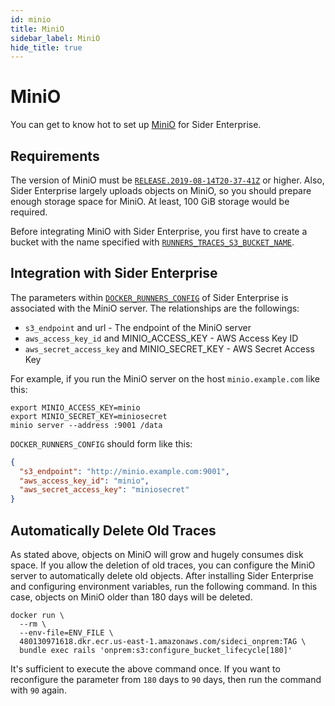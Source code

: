 ```yaml
---
id: minio
title: MiniO
sidebar_label: MiniO
hide_title: true
---
```


# MiniO

You can get to know hot to set up [MiniO](https://min.io/) for Sider Enterprise.

## Requirements

The version of MiniO must be [`RELEASE.2019-08-14T20-37-41Z`](https://github.com/minio/minio/releases/tag/RELEASE.2019-08-14T20-37-41Z) or higher. Also, Sider Enterprise largely uploads objects on MiniO, so you should prepare enough storage space for MiniO. At least, 100 GiB storage would be required.

Before integrating MiniO with Sider Enterprise, you first have to create a bucket with the name specified with [`RUNNERS_TRACES_S3_BUCKET_NAME`](./config.md).

## Integration with Sider Enterprise

The parameters within [`DOCKER_RUNNERS_CONFIG`](./config.md) of Sider Enterprise is associated with the MiniO server. The relationships are the followings:

- `s3_endpoint` and url - The endpoint of the MiniO server
- `aws_access_key_id` and MINIO_ACCESS_KEY - AWS Access Key ID
- `aws_secret_access_key` and MINIO_SECRET_KEY - AWS Secret Access Key

For example, if you run the MiniO server on the host `minio.example.com` like this:

```console
export MINIO_ACCESS_KEY=minio
export MINIO_SECRET_KEY=miniosecret
minio server --address :9001 /data
```

`DOCKER_RUNNERS_CONFIG` should form like this:

```json
{
  "s3_endpoint": "http://minio.example.com:9001",
  "aws_access_key_id": "minio",
  "aws_secret_access_key": "miniosecret"
}
```

## Automatically Delete Old Traces

As stated above, objects on MiniO will grow and hugely consumes disk space. If you allow the deletion of old traces, you can configure the MiniO server to automatically delete old objects. After installing Sider Enterprise and configuring environment variables, run the following command. In this case, objects on MiniO older than 180 days will be deleted.

```console
docker run \
  --rm \
  --env-file=ENV_FILE \
  480130971618.dkr.ecr.us-east-1.amazonaws.com/sideci_onprem:TAG \
  bundle exec rails 'onprem:s3:configure_bucket_lifecycle[180]'
```

It's sufficient to execute the above command once. If you want to reconfigure the parameter from `180` days to `90` days, then run the command with `90` again.
